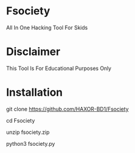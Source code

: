 # Fsociety
All In One Hacking Tool For Skids
# Disclaimer 
This Tool Is For Educational Purposes Only

# Installation

git clone https://github.com/HAXOR-BD1/Fsociety

cd Fsociety

unzip fsociety.zip

python3 fsociety.py

